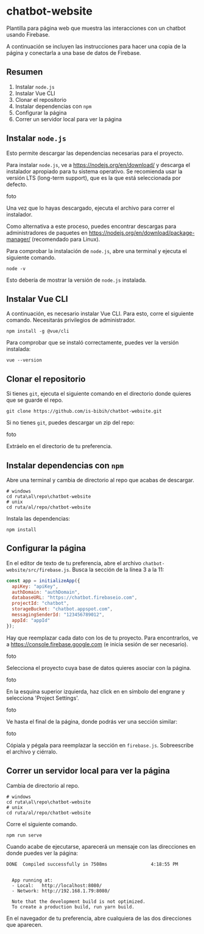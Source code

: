 # chatbot-website
Plantilla para página web que muestra las interacciones con un chatbot usando Firebase.

A continuación se incluyen las instrucciones para hacer una copia de la página y conectarla a una base de datos de Firebase.

## Resumen
1. Instalar `node.js`
1. Instalar Vue CLI
1. Clonar el repositorio
1. Instalar dependencias con `npm`
1. Configurar la página
1. Correr un servidor local para ver la página

## Instalar `node.js`

Esto permite descargar las dependencias necesarias para el proyecto.

Para instalar `node.js`, ve a https://nodejs.org/en/download/ y descarga el instalador apropiado para tu sistema operativo. Se recomienda usar la versión LTS (long-term support), que es la que está seleccionada por defecto.

foto

Una vez que lo hayas descargado, ejecuta el archivo para correr el instalador.

Como alternativa a este proceso, puedes encontrar descargas para administradores de paquetes en https://nodejs.org/en/download/package-manager/ (recomendado para Linux).

Para comprobar la instalación de `node.js`, abre una terminal y ejecuta el siguiente comando.

```
node -v
```

Esto debería de mostrar la versión de `node.js` instalada.

## Instalar Vue CLI

A continuación, es necesario instalar Vue CLI. Para esto, corre el siguiente comando. Necesitarás privilegios de administrador.

```
npm install -g @vue/cli
```

Para comprobar que se instaló correctamente, puedes ver la versión instalada:

```
vue --version
```

## Clonar el repositorio

Si tienes `git`, ejecuta el siguiente comando en el directorio donde quieres que se guarde el repo.

```
git clone https://github.com/is-bibih/chatbot-website.git
```

Si no tienes `git`, puedes descargar un zip del repo:

foto

Extráelo en el directorio de tu preferencia.

## Instalar dependencias con `npm`

Abre una terminal y cambia de directorio al repo que acabas de descargar.

```
# windows
cd ruta\al\repo\chatbot-website
# unix
cd ruta/al/repo/chatbot-website
```

Instala las dependencias:

```
npm install
```

## Configurar la página

En el editor de texto de tu preferencia, abre el archivo `chatbot-website/src/firebase.js`. Busca la sección de la línea 3 a la 11:

```javascript
const app = initializeApp({
  apiKey: "apiKey",
  authDomain: "authDomain",
  databaseURL: "https://chatbot.firebaseio.com",
  projectId: "chatbot",
  storageBucket: "chatbot.appspot.com",
  messagingSenderId: "123456789012",
  appId: "appId"
});
```
Hay que reemplazar cada dato con los de tu proyecto. Para encontrarlos, ve a https://console.firebase.google.com (e inicia sesión de ser necesario).

foto

Selecciona el proyecto cuya base de datos quieres asociar con la página.

foto

En la esquina superior izquierda, haz click en en símbolo del engrane y selecciona 'Project Settings'.

foto

Ve hasta el final de la página, donde podrás ver una sección similar:

foto

Cópiala y pégala para reemplazar la sección en `firebase.js`. Sobreescribe el archivo y ciérralo.

## Correr un servidor local para ver la página

Cambia de directorio al repo.

```
# windows
cd ruta\al\repo\chatbot-website
# unix
cd ruta/al/repo/chatbot-website
```

Corre el siguiente comando.

```
npm run serve
```

Cuando acabe de ejecutarse, aparecerá un mensaje con las direcciones en donde puedes ver la página:

```
DONE  Compiled successfully in 7508ms                4:18:55 PM

    
  App running at:
  - Local:   http://localhost:8080/ 
  - Network: http://192.168.1.79:8080/

  Note that the development build is not optimized.
  To create a production build, run yarn build.
```

En el navegador de tu preferencia, abre cualquiera de las dos direcciones que aparecen.
